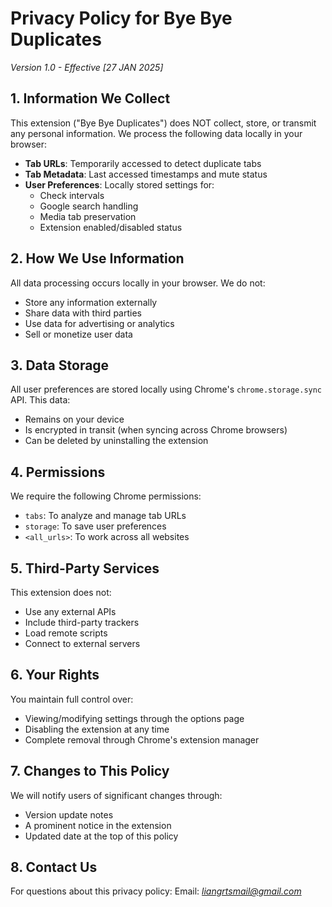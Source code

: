 # Privacy Policy for Bye Bye Duplicates

*Version 1.0 - Effective [27 JAN 2025]*

## 1. Information We Collect
This extension ("Bye Bye Duplicates") does NOT collect, store, or transmit any personal information. We process the following data locally in your browser:

- **Tab URLs**: Temporarily accessed to detect duplicate tabs
- **Tab Metadata**: Last accessed timestamps and mute status
- **User Preferences**: Locally stored settings for:
  - Check intervals
  - Google search handling
  - Media tab preservation
  - Extension enabled/disabled status

## 2. How We Use Information
All data processing occurs locally in your browser. We do not:
- Store any information externally
- Share data with third parties
- Use data for advertising or analytics
- Sell or monetize user data

## 3. Data Storage
All user preferences are stored locally using Chrome's `chrome.storage.sync` API. This data:
- Remains on your device
- Is encrypted in transit (when syncing across Chrome browsers)
- Can be deleted by uninstalling the extension

## 4. Permissions
We require the following Chrome permissions:
- `tabs`: To analyze and manage tab URLs
- `storage`: To save user preferences
- `<all_urls>`: To work across all websites

## 5. Third-Party Services
This extension does not:
- Use any external APIs
- Include third-party trackers
- Load remote scripts
- Connect to external servers

## 6. Your Rights
You maintain full control over:
- Viewing/modifying settings through the options page
- Disabling the extension at any time
- Complete removal through Chrome's extension manager

## 7. Changes to This Policy
We will notify users of significant changes through:
- Version update notes
- A prominent notice in the extension
- Updated date at the top of this policy

## 8. Contact Us
For questions about this privacy policy:
Email: *liangrtsmail@gmail.com*